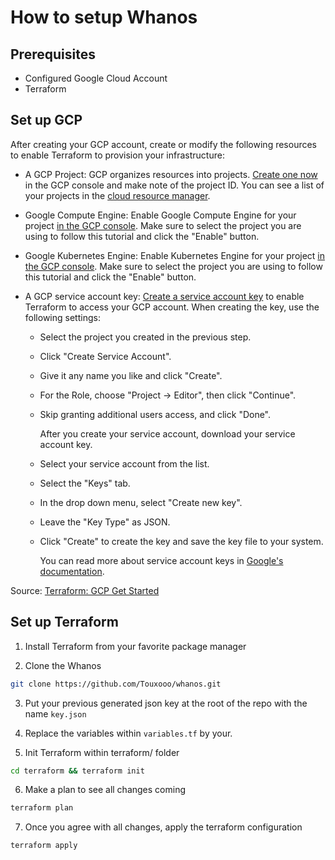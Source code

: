 # How to setup Whanos

## Prerequisites

- Configured Google Cloud Account
- Terraform

## Set up GCP

After creating your GCP account, create or modify the following resources to enable Terraform to provision your infrastructure:

- A GCP Project: GCP organizes resources into projects. [Create one now](https://console.cloud.google.com/projectcreate) in the GCP console and make note of the project ID. You can see a list of your projects in the [cloud resource manager](https://console.cloud.google.com/cloud-resource-manager).

- Google Compute Engine: Enable Google Compute Engine for your project [in the GCP console](https://console.developers.google.com/apis/library/compute.googleapis.com). Make sure to select the project you are using to follow this tutorial and click the "Enable" button.

- Google Kubernetes Engine: Enable Kubernetes Engine for your project [in the GCP console](https://console.cloud.google.com/marketplace/product/google/container.googleapis.com). Make sure to select the project you are using to follow this tutorial and click the "Enable" button.

- A GCP service account key: [Create a service account key](https://console.cloud.google.com/apis/credentials/serviceaccountkey) to enable Terraform to access your GCP account. When creating the key, use the following settings:

  - Select the project you created in the previous step.
  - Click "Create Service Account".
  - Give it any name you like and click "Create".
  - For the Role, choose "Project -> Editor", then click "Continue".
  - Skip granting additional users access, and click "Done".

    After you create your service account, download your service account key.

  - Select your service account from the list.
  - Select the "Keys" tab.
  - In the drop down menu, select "Create new key".
  - Leave the "Key Type" as JSON.
  - Click "Create" to create the key and save the key file to your system.

    You can read more about service account keys in [Google's documentation](https://cloud.google.com/iam/docs/creating-managing-service-account-keys).

Source: [Terraform: GCP Get Started](https://developer.hashicorp.com/terraform/tutorials/gcp-get-started/google-cloud-platform-build)

## Set up Terraform

1. Install Terraform from your favorite package manager

2. Clone the Whanos

```sh
git clone https://github.com/Touxooo/whanos.git
```

3. Put your previous generated json key at the root of the repo with the name `key.json`

4. Replace the variables within `variables.tf` by your.

5. Init Terraform within terraform/ folder

```sh
cd terraform && terraform init
```

6. Make a plan to see all changes coming

```sh
terraform plan
```

7. Once you agree with all changes, apply the terraform configuration

```sh
terraform apply
```

